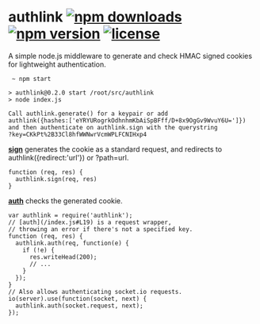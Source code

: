 authlink [![npm downloads](http://img.shields.io/npm/dm/authlink.svg)](https://npmjs.org/package/authlink) [![npm version](http://img.shields.io/npm/v/authlink.svg)](https://npmjs.org/package/authlink) [![license](http://img.shields.io/npm/l/authlink.svg)](http://unlicense.org)
========

A simple node.js middleware to generate and check HMAC signed cookies for lightweight authentication.

     ~ npm start

    > authlink@0.2.0 start /root/src/authlink
    > node index.js

    Call authlink.generate() for a keypair or add
    authlink({hashes:['eYRYURogrkOdhnhmKbAiSpBFff/D+8x9OgGv9WvuY6U=']})
    and then authenticate on authlink.sign with the querystring
    ?key=CKkPt%2B33Cl8hfWWNwrVcmWPLFCNIHxp4

**[sign](/index.js#L34)** generates the cookie as a standard request, and redirects to authlink({redirect:'url'}) or ?path=url.

    function (req, res) {
      authlink.sign(req, res)
    }

**[auth](/index.js#L21)** checks the generated cookie.

    var authlink = require('authlink');
    // [auth](/index.js#L19) is a request wrapper,
    // throwing an error if there's not a specified key.
    function (req, res) {
      authlink.auth(req, function(e) {
        if (!e) {
          res.writeHead(200);
          // ...
        }
      });
    }
    // Also allows authenticating socket.io requests.
    io(server).use(function(socket, next) {
      authlink.auth(socket.request, next);
    });
